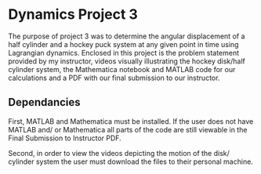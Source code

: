 # Dynamics Project 3
The purpose of project 3 was to determine the angular displacement of a half cylinder and a hockey puck system at any given point in time using Lagrangian dynamics. Enclosed in this project is the problem statement provided by my instructor, videos visually illustrating the hockey disk/half cylinder system, the Mathematica notebook and MATLAB code for our calculations and a PDF with our final submission to our instructor.
## Dependancies
First, MATLAB and Mathematica must be installed. If the user does not have MATLAB and/ or Mathematica all parts of the code are still viewable in the Final Submission to Instructor PDF.

Second, in order to view the videos depicting the motion of the disk/ cylinder system the user must download the files to their personal machine.
